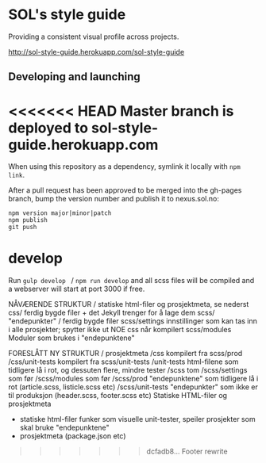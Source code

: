 SOL's style guide
=================
Providing a consistent visual profile across projects.

http://sol-style-guide.herokuapp.com/sol-style-guide

Developing and launching
------------------------

<<<<<<< HEAD
Master branch is deployed to sol-style-guide.herokuapp.com
=======
When using this repository as a dependency, symlink it locally with `npm link`.

After a pull request has been approved to be merged into the gh-pages branch, bump the version number and publish it to nexus.sol.no:

    npm version major|minor|patch
    npm publish
    git push

# develop

Run `gulp develop ` / `npm run develop` and all scss files will be compiled and
  a webserver will start at port 3000 if free.



NÅVÆRENDE STRUKTUR
/             statiske html-filer og prosjektmeta, se nederst
css/          ferdig bygde filer + det Jekyll trenger for å lage dem
scss/         "endepunkter" / ferdig bygde filer
scss/settings innstillinger som kan tas inn i alle prosjekter; spytter ikke ut NOE css når kompilert
scss/modules  Moduler som brukes i "endepunktene"



FORESLÅTT NY STRUKTUR
/                prosjektmeta
/css             kompilert fra scss/prod
/css/unit-tests  kompilert fra scss/unit-tests
/unit-tests      html-filene som tidligere lå i rot, og dessuten flere, mindre tester
/scss            tom
/scss/settings   som før
/scss/modules    som før
/scss/prod       "endepunktene" som tidligere lå i rot (article.scss, listicle.scss etc)
/scss/unit-tests "endepunkter" som ikke er til produksjon (header.scss, footer.scss etc)
Statiske HTML-filer og prosjektmeta
* statiske html-filer funker som visuelle unit-tester, speiler prosjekter som skal bruke "endepunktene"
* prosjektmeta (package.json etc)
>>>>>>> dcfadb8... Footer rewrite
